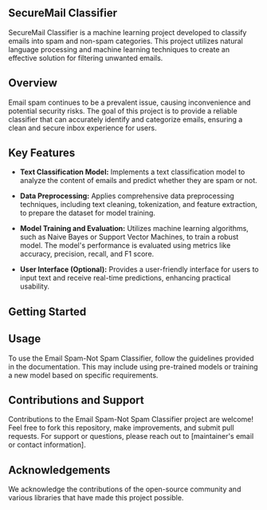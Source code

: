## SecureMail Classifier

SecureMail Classifier is a machine learning project developed to classify emails into spam and non-spam categories. This project utilizes natural language processing and machine learning techniques to create an effective solution for filtering unwanted emails.

## Overview

Email spam continues to be a prevalent issue, causing inconvenience and potential security risks. The goal of this project is to provide a reliable classifier that can accurately identify and categorize emails, ensuring a clean and secure inbox experience for users.

## Key Features

- **Text Classification Model:** Implements a text classification model to analyze the content of emails and predict whether they are spam or not.

- **Data Preprocessing:** Applies comprehensive data preprocessing techniques, including text cleaning, tokenization, and feature extraction, to prepare the dataset for model training.

- **Model Training and Evaluation:** Utilizes machine learning algorithms, such as Naive Bayes or Support Vector Machines, to train a robust model. The model's performance is evaluated using metrics like accuracy, precision, recall, and F1 score.

- **User Interface (Optional):** Provides a user-friendly interface for users to input text and receive real-time predictions, enhancing practical usability.

## Getting Started



## Usage

To use the Email Spam-Not Spam Classifier, follow the guidelines provided in the documentation. This may include using pre-trained models or training a new model based on specific requirements.

## Contributions and Support

Contributions to the Email Spam-Not Spam Classifier project are welcome! Feel free to fork this repository, make improvements, and submit pull requests. For support or questions, please reach out to [maintainer's email or contact information].

## Acknowledgements

We acknowledge the contributions of the open-source community and various libraries that have made this project possible.

